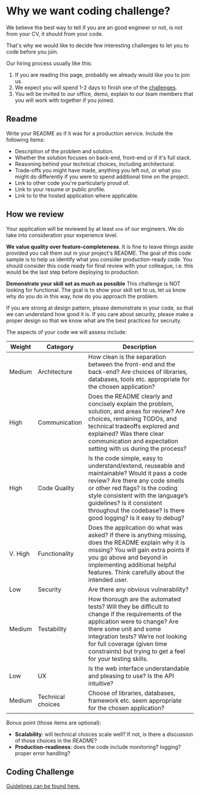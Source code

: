 Why we want coding challenge?
==================================

We believe the best way to tell if you are an good engineer or not, is not from your CV, it should from your code.

That's why we would like to decide few interesting challenges to let you to code before you join.

Our hiring process usually like this:

1. If you are reading this page, probablly we already would like you to join us.
2. We expect you will spend 1-2 days to finish one of the [challenges](coding-challenge.md).
3. You will be invited to our office, demo, explain to our team members that you will work with together if you joined.


Readme
------
Write your README as if it was for a production service. Include the following items:

* Description of the problem and solution.
* Whether the solution focuses on back-end, front-end or if it's full stack.
* Reasoning behind your technical choices, including architectural. 
* Trade-offs you might have made, anything you left out, or what you might do differently if you were to spend additional time on the project.
* Link to other code you're particularly proud of.
* Link to your resume or public profile.
* Link to to the hosted application where applicable.

How we review
-------------

Your application will be reviewed by at least `one` of our engineers. We do take into consideration your experience level.

**We value quality over feature-completeness**. It is fine to leave things aside provided you call them out in your project's README. The goal of this code sample is to help us identify what you consider production-ready code. You should consider this code ready for final review with your colleague, i.e. this would be the last step before deploying to production.

**Demonstrate your skill set as much as possible** This challenge is NOT looking for functional. The goal is to show your skill set to us, let us know why do you do in this way, how do you approach the problem.

If you are strong at design pattern, please demonstrate in your code, so that we can understand how good it is.
If you care about security, please make a proper design so that we know what are the best practices for secruity.

The aspects of your code we will assess include:


Weight | Category | Description
--- | --- | ---
Medium | Architecture | How clean is the separation between the front-end and the back-end? Are choices of libraries, databases, tools etc. appropriate for the chosen application?
High | Communication | Does the README clearly and concisely explain the problem, solution, and areas for review? Are choices, remaining TODOs, and technical tradeoffs explored and explained? Was there clear communication and expectation setting with us during the process?
High | Code Quality | Is the code simple, easy to understand/extend, reuseable and maintainable? Would it pass a code review? Are there any code smells or other red flags? Is the coding style consistent with the language’s guidelines? Is it consistent throughout the codebase? Is there good logging? Is it easy to debug?
V. High | Functionality | Does the application do what was asked? If there is anything missing, does the README explain why it is missing? You will gain extra points if you go above and beyond in implementing additional helpful features. Think carefully about the intended user.
Low | Security | Are there any obvious vulnerability?
Medium | Testability  | How thorough are the automated tests? Will they be difficult to change if the requirements of the application were to change? Are there some unit and some integration tests? We’re not looking for full coverage (given time constraints) but trying to get a feel for your testing skills.
Low | UX | Is the web interface understandable and pleasing to use? Is the API intuitive?
Medium | Technical choices | Choose of libraries, databases, framework etc. seem appropriate for the chosen application?

Bonus point (those items are optional):

* **Scalability**: will technical choices scale well? If not, is there a discussion of those choices in the README? 
* **Production-readiness**: does the code include monitoring? logging? proper error handling?

Coding Challenge
----------------

[Guidelines can be found here.](coding-challenge.md)
